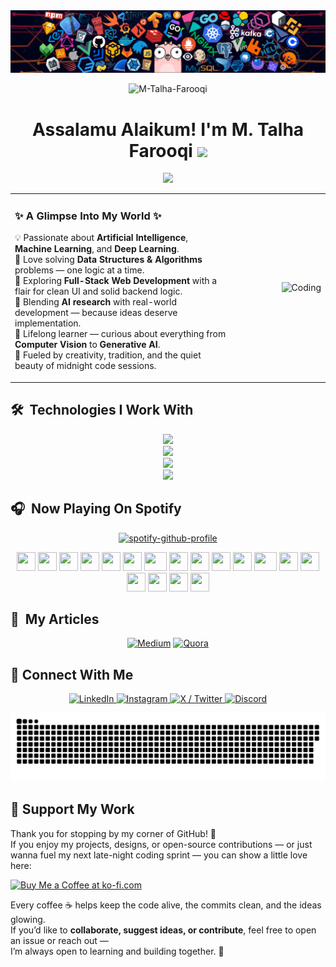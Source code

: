 <!-- Banner Image -->
<div align="center">
  <img src="banner.png" alt="Banner" style="max-width:100%;height:auto;" />
</div>

<!--  Profile Views Counter-->
<p align="center"> 
  <img src="https://komarev.com/ghpvc/?username=M-Talha-Farooqi&label=PROFILE+VIEWS&color=blueviolet&style=for-the-badge&base=5300&abbreviated=true " alt="M-Talha-Farooqi" />
</p>

<!-- Introduction Header with Typing Animation -->
<h1 align="center">Assalamu Alaikum!  I'm M. Talha Farooqi <img src="https://media.giphy.com/media/hvRJCLFzcasrR4ia7z/giphy.gif" width="35"/></h1>


<p align="center">
  <a href="https://github.com/DenverCoder1/readme-typing-svg">
    <img src="https://readme-typing-svg.herokuapp.com?font=Fira+Code&size=24&duration=2500&pause=1000&color=F7F7F7&center=true&vCenter=true&color=%23C8BE25&width=700&height=60&lines=Final+Year+Software+Engineering+Student;Full+Stack+Web+Developer;AI+and+Computer+Vision+Developer;Undergraduate+Researcher;Open+Source+Contributor" />
  </a>
</p>


<table style="border: none; border-collapse: collapse;">
  <tr>
    <td align="left" width="70%" style="border: none; vertical-align: top;">
      <h3>✨ A Glimpse Into My World ✨</h3>
      <ul style="list-style-type:none; padding-left:0; margin-top:0;">
        <li>💡 Passionate about <b>Artificial Intelligence</b>, <b>Machine Learning</b>, and <b>Deep Learning</b>.</li>
        <li>🧩 Love solving <b>Data Structures & Algorithms</b> problems — one logic at a time.</li>
        <li>🚀 Exploring <b>Full-Stack Web Development</b> with a flair for clean UI and solid backend logic.</li>
        <li>🔬 Blending <b>AI research</b> with real-world development — because ideas deserve implementation.</li>
        <li>🧠 Lifelong learner — curious about everything from <b>Computer Vision</b> to <b>Generative AI</b>.</li>
        <li>🌙 Fueled by creativity, tradition, and the quiet beauty of midnight code sessions.</li>
      </ul>
    </td>
    <td align="right" width="30%" style="border: none; vertical-align: middle;">
      <img src="https://cdn.dribbble.com/users/1277312/screenshots/14733298/media/39b1045e593737587dd60e42c8422d1f.gif" width="300" alt="Coding" />
    </td>
  </tr>
</table>





<h2 align="left">🛠️ &nbsp;Technologies I Work With</h2>

<p align="center">
  <img src="https://skillicons.dev/icons?i=html,css,js,ts,tailwind,bootstrap,react,nextjs,threejs,nodejs,express&perline=12" />
  <br/>
  <img src="https://skillicons.dev/icons?i=py,ai,sklearn,tensorflow,pytorch,opencv,fastapi,graphql,cpp,java&perline=12" />
  <br/>
  <img src="https://skillicons.dev/icons?i=mongodb,postgres,mysql,supabase,redis,firebase,prisma,git,gitlab,docker,kubernetes&perline=12" />
  <br/>
  <img src="https://skillicons.dev/icons?i=gcp,aws,azure,linux,apple,vercel,heroku,postman,figma,django&perline=12" />
</p>



<h2 align="left">🎧 &nbsp;Now Playing On Spotify</h2>

<div align= "center">
  
[![spotify-github-profile](https://spotify-github-profile.kittinanx.com/api/view?uid=7hiyqnkbhiy54q3llhhi575zt&cover_image=true&theme=novatorem&show_offline=true&background_color=121212&interchange=false&profanity=false&bar_color=53b14f&bar_color_cover=false)](https://spotify-github-profile.kittinanx.com/api/view?uid=7hiyqnkbhiy54q3llhhi575zt&redirect=true)
</align>

</div>
<div align="center">
    <img src="https://cultofthepartyparrot.com/parrots/hd/christmasparrot.gif" width="30" height="30"/>
    <img src="https://cultofthepartyparrot.com/parrots/hd/githubparrot.gif" width="30" height="30"/>
    <img src="https://cultofthepartyparrot.com/parrots/hd/dealwithitnowparrot.gif" width="30" height="30"/>
     <img src="https://cultofthepartyparrot.com/parrots/hd/evilparrot.gif" width="30" height="30"/>
    <img src="https://cultofthepartyparrot.com/parrots/hd/mustacheparrot.gif" width="30" height="30"/>
    <img src="https://cultofthepartyparrot.com/parrots/hd/pirateparrot.gif" width="30" height="30"/>
    <img src="https://cultofthepartyparrot.com/parrots/asyncparrot.gif" width="36" height="30"/>
    <img src="https://cultofthepartyparrot.com/parrots/hd/meldparrot.gif" width="30" height="30"/>
    <img src="https://cultofthepartyparrot.com/parrots/hd/coffeeparrot.gif" width="30" height="30"/>
    <img src="https://cultofthepartyparrot.com/parrots/hd/hypnoparrotlight.gif" width="30" height="30"/>
    <img src="https://cultofthepartyparrot.com/parrots/hd/thumbsupparrot.gif" width="30" height="30"/>
      <img src="https://cultofthepartyparrot.com/parrots/fixparrot.gif" width="36" height="30"/>
    <img src="https://cultofthepartyparrot.com/parrots/hd/scienceparrot.gif" width="30" height="30"/>
    <img src="https://cultofthepartyparrot.com/parrots/hd/moonwalkingparrot.gif" width="30" height="30"/>
        <img src="https://cultofthepartyparrot.com/parrots/hd/footballparrot.gif" width="30" height="30"/>
    <img src="https://cultofthepartyparrot.com/parrots/hd/laptop_parrot.gif" width="30" height="30"/>
    <img src="https://cultofthepartyparrot.com/parrots/hd/congapartyparrot.gif" width="30" height="30"/>  
      <img src="https://cultofthepartyparrot.com/parrots/hd/twinsparrot.gif" width="30" height="30"/>
</div>


<h2 align="left">📜 &nbsp;My Articles</h3>
<div align="center">

[![Medium](https://img.shields.io/badge/Medium%20-%231572B6.svg?&style=for-the-badge&logo=medium&logoColor=white)](https://medium.com/@adityakanoi123)
[![Quora](https://img.shields.io/badge/Quora-%23B92B27.svg?style=for-the-badge&logo=Quora&logoColor=white)](https://thedefenceengineer.quora.com/)

</div>

<!-- Problem in Fetching. I will fix it later. InshaAllah :)
<p align="center">
   GitHub Stats 
  <img height="180em" src="https://github-readme-stats.vercel.app/api?username=M-Talha-Farooqi&show_icons=true&theme=radical&bg_color=30,e96443,904e95&title_color=fff&text_color=fff" />
   Streak Stats 
  <img style="height:10rem;" src="https://streak-stats.demolab.com/?user=M-Talha-Farooqi&theme=radical&show_icons=true&border=e4e2e2&cache_bust=1" />
  Most Used Languages
  <img height="180em" src="https://github-readme-stats.vercel.app/api/top-langs/?username=M-Talha-Farooqi&layout=compact&langs_count=8&theme=radical&bg_color=30,e96443,904e95&title_color=fff&text_color=fff" />
</p> 
-->
<!-- Connect With Me Section -->
<h2 align="left">🤝 Connect With Me</h2>

<!-- Social Media Icons -->
<p align="center">
  <a href="https://linkedin.com/in/m-talha-farooqi" target="_blank" title="LinkedIn">
    <img src="https://user-images.githubusercontent.com/88904952/234979284-68c11d7f-1acc-4f0c-ac78-044e1037d7b0.png" alt="LinkedIn" width="50" height="50" />
  </a>
  <a href="https://instagram.com/mtalhafarooqi" target="_blank" title="Instagram">
    <img src="https://user-images.githubusercontent.com/88904952/234981169-2dd1e58f-4b7e-468c-8213-034ba62156c3.png" alt="Instagram" width="50" height="50" />
  </a>
  <a href="https://x.com/MTalhaFarooqi" target="_blank" title="X (formerly Twitter)">
    <img src="https://user-images.githubusercontent.com/88904952/234980676-61bfb021-ecc8-48f7-88e6-34c1b06c4a58.png" alt="X / Twitter" width="50" height="50" />
  </a>
  <a href="https://discord.gg/tqPW8uYECy" target="_blank" title="Discord">
    <img src="https://user-images.githubusercontent.com/88904952/234982627-019fd336-6248-453c-9b05-97c13fd1d207.png" alt="Discord" width="50" height="50" />
  </a>  
</p>







<!-- Snake Game Eating My Contribution Graph -->
<p align="center">
  <img src="https://raw.githubusercontent.com/M-Talha-Farooqi/M-Talha-Farooqi/output/github-snake.svg" alt="Snake animation" />
</p>

## 💖 Support My Work

Thank you for stopping by my corner of GitHub! 🌟  
If you enjoy my projects, designs, or open-source contributions — or just wanna fuel my next late-night coding sprint — you can show a little love here:

<p align="left">
  <a href="https://ko-fi.com/mtalhafarooqi" target="_blank">
    <img src="https://cdn.ko-fi.com/cdn/kofi1.png?v=3" height="50" alt="Buy Me a Coffee at ko-fi.com" />
  </a>
</p>

Every coffee ☕ helps keep the code alive, the commits clean, and the ideas glowing.  
If you’d like to **collaborate, suggest ideas, or contribute**, feel free to open an issue or reach out —  
I’m always open to learning and building together. 🤝

